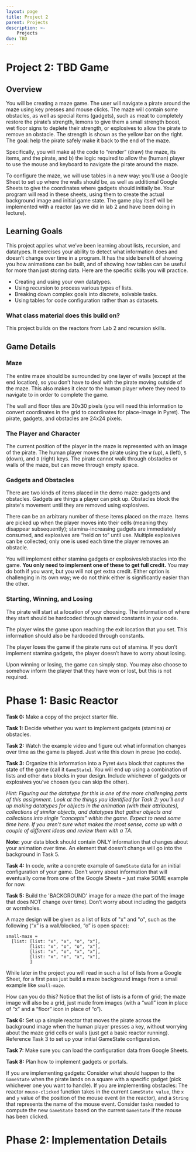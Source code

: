 ```yaml
---
layout: page
title: Project 2
parent: Projects
description: >-
    Projects
due: TBD
---
```


# Project 2: TBD Game

## Overview
You will be creating a maze game. The user will navigate a pirate around the maze using key presses and mouse clicks. The maze will contain some obstacles, as well as special items (gadgets), such as meat to completely restore the pirate’s strength, lemons to give them a small strength boost, wet floor signs to deplete their strength, or explosives to allow the pirate to remove an obstacle. The strength is shown as the yellow bar on the right. The goal: help the pirate safely make it back to the end of the maze.

Specifically, you will make a) the code to “render” (draw) the maze, its items, and the pirate, and b) the logic required to allow the (human) player to use the mouse and keyboard to navigate the pirate around the maze.

To configure the maze, we will use tables in a new way: you’ll use a Google Sheet to set up where the walls should be, as well as additional Google Sheets to give the coordinates where gadgets should initially be. Your program will read in these sheets, using them to create the actual background image and initial game state. The game play itself will be implemented with a reactor (as we did in lab 2 and have been doing in lecture).

## Learning Goals
This project applies what we’ve been learning about lists, recursion, and datatypes. It exercises your ability to detect what information does and doesn’t change over time in a program. It has the side benefit of showing you how animations can be built, and of showing how tables can be useful for more than just storing data. Here are the specific skills you will practice.
- Creating and using your own datatypes.
- Using recursion to process various types of lists.
- Breaking down complex goals into discrete, solvable tasks.
- Using tables for code configuration rather than as datasets.

### What class material does this build on?
This project builds on the reactors from Lab 2 and recursion skills.

## Game Details
### Maze
The entire maze should be surrounded by one layer of walls (except at the end location), so you don’t have to deal with the pirate moving outside of the maze. This also makes it clear to the human player where they need to navigate to in order to complete the game.

The wall and floor tiles are 30x30 pixels (you will need this information to convert coordinates in the grid to coordinates for place-image in Pyret). The pirate, gadgets, and obstacles are 24x24 pixels.

### The Player and Character
The current position of the player in the maze is represented with an image of the pirate. The human player moves the pirate using the `W` (up), `A` (left), `S` (down), and `D` (right) keys. The pirate cannot walk through obstacles or walls of the maze, but can move through empty space.

### Gadgets and Obstacles
There are two kinds of items placed in the demo maze: gadgets and obstacles. Gadgets are things a player can pick up. Obstacles block the pirate's movement until they are removed using explosives.

There can be an arbitrary number of these items placed on the maze. Items are picked up when the player moves into their cells (meaning they disappear subsequently); stamina-increasing gadgets are immediately consumed, and explosives are “held on to” until use. Multiple explosives can be collected; only one is used each time the player removes an obstacle.

You will implement either stamina gadgets or explosives/obstacles into the game. **You only need to implement one of these to get full credit.** You may do both if you want, but you will not get extra credit. Either option is challenging in its own way; we do not think either is significantly easier than the other.

### Starting, Winning, and Losing
The pirate will start at a location of your choosing. The information of where they start should be hardcoded through named constants in your code.

The player wins the game upon reaching the exit location that you set. This information should also be hardcoded through constants.

The player loses the game if the pirate runs out of stamina. If you don’t implement stamina gadgets, the player doesn’t have to worry about losing.

Upon winning or losing, the game can simply stop. You may also choose to somehow inform the player that they have won or lost, but this is not required.

# Phase 1: Basic Reactor
**Task 0:** Make a copy of the project starter file.

**Task 1:** Decide whether you want to implement gadgets (stamina) or obstacles.

**Task 2:** Watch the example video and figure out what information changes over time as the game is played. Just write this down in prose (no code).

**Task 3:** Organize this information into a Pyret `data` block that captures the state of the game (call it `GameState`). You will end up using a combination of lists and other `data` blocks in your design. Include whichever of gadgets or explosives you’ve chosen (you can skip the other).

*Hint: Figuring out the datatype for this is one of the more challenging parts of this assignment. Look at the things you identified for Task 2: you’ll end up making datatypes for objects in the animation (with their attributes), collections of similar objects, and datatypes that gather objects and collections into single “concepts” within the game. Expect to need some time here. If you aren’t sure what makes the most sense, come up with a couple of different ideas and review them with a TA.*

**Note:** your data block should contain ONLY information that changes about your animation over time. An element that doesn’t change will go into the background in Task 5.

**Task 4:** In code, write a concrete example of `GameState` data for an initial configuration of your game. Don’t worry about information that will eventually come from one of the Google Sheets – just make SOME example for now.

**Task 5:** Build the 'BACKGROUND' image for a maze (the part of the image that does NOT change over time). Don’t worry about including the gadgets or wormholes.

A maze design will be given as a list of lists of "x" and "o", such as the following (“x” is a wall/blocked, “o” is open space):
```
small-maze = 
  [list: [list: "x", "x", "o", "x"],
         [list: "x", "o", "o", "x"],
         [list: "x", "o", "x", "x"],
         [list: "x", "o", "x", "x"],
         ] 
```
While later in the project you will read in such a list of lists from a Google Sheet, for a first pass just build a maze background image from a small example like `small-maze`.

How can you do this? Notice that the list of lists is a form of grid; the maze image will also be a grid, just made from images (with a “wall” icon in place of “x” and a “floor” icon in place of “o”).

**Task 6:** Set up a simple reactor that moves the pirate across the background image when the human player presses a key, without worrying about the maze grid cells or walls (just get a basic reactor running). Reference Task 3 to set up your initial GameState configuration.

**Task 7:** Make sure you can load the configuration data from Google Sheets.

**Task 8:** Plan how to implement gadgets or portals.

If you are implementing gadgets: Consider what should happen to the `GameState` when the pirate lands on a square with a specific gadget (pick whichever one you want to handle).
If you are implementing obstacles: The reactor `mouse-clicked` function takes in the current `GameState value`, the `x` and `y` value of the position of the mouse event (in the reactor), and a `String` that represents the name of the mouse event. Consider tasks needed to compute the new `GameState` based on the current `GameState` if the mouse has been clicked.

# Phase 2: Implementation Details
